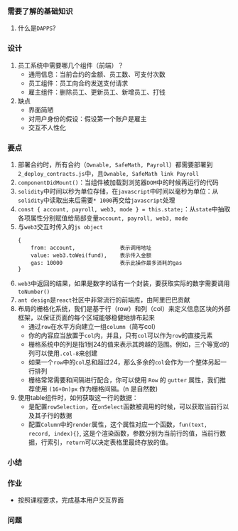 ### 需要了解的基础知识
1. 什么是`DAPPS`?

### 设计
1. 员工系统中需要哪几个组件（前端）？
    - 通用信息：当前合约的金额、员工数、可支付次数
    - 员工组件：员工向合约发送支付请求
    - 雇主组件：删除员工、更新员工、新增员工、打钱
2. 缺点
    - 界面简陋
    - 对用户身份的假设：假设第一个账户是雇主
    - 交互不人性化

### 要点
1. 部署合约时，所有合约（`Ownable, SafeMath, Payroll`）都需要部署到`2_deploy_contracts.js`中，且`Ownable, SafeMath link Payroll`
2. `componentDidMount()`：当组件被加载到浏览器`DOM`中的时候再运行的代码
3. `solidity`中时间以秒为单位存储，在`javascript`中时间以毫秒为单位：从`solidity`中读取出来后需要`* 1000`再交给`javascript`处理
4. `const { account, payroll, web3, mode } = this.state;`：从`state`中抽取各项属性分别赋值给局部变量`account, payroll, web3, mode`
5. 与`web3`交互时传入的`js object`
    ```
    {
        from: account,              表示调用地址
        value: web3.toWei(fund),    表示传入金额
        gas: 10000                  表示此操作最多消耗的gas
    }
    ```
6. `web3`中返回的结果，如果是数字的话有一个封装，要获取实际的数字需要调用`toNumber()`
7. `ant design`是`react`社区中非常流行的前端库，由阿里巴巴贡献
8. 布局的栅格化系统，我们是基于行（row）和列（col）来定义信息区块的外部框架，以保证页面的每个区域能够稳健地排布起来
    - 通过`row`在水平方向建立一组`column`（简写col）
    - 你的内容应当放置于`col`内，并且，只有`col`可以作为`row`的直接元素
    - 栅格系统中的列是指1到24的值来表示其跨越的范围。例如，三个等宽d的列可以使用`.col-8`来创建
    - 如果一个`row`中的`col`总和超过24，那么多余的`col`会作为一个整体另起一行排列
    - 栅格常常需要和间隔进行配合，你可以使用 `Row` 的 `gutter` 属性，我们推荐使用 `(16+8n)px` 作为栅格间隔。(n 是自然数)
9. 使用table组件时，如何获取这一行的数据：
    - 是配置`rowSelection`，在`onSelect`函数被调用的时候，可以获取当前行以及其子行的数据
    - 配置`Column`中的`render`属性，这个属性对应一个函数，`fun(text, record, index){}`, 这是个渲染函数，参数分别为当前行的值，当前行数据，行索引，`return`可以决定表格里最终存放的值。

### 小结


### 作业
- 按照课程要求，完成基本用户交互界面


### 问题
